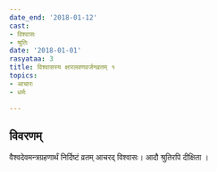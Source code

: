 ```yaml
---
date_end: '2018-01-12'
cast:
- विश्वासः
- श्रुतिः
date: '2018-01-01'
rasyataa: 3
title: विश्वासस्य क्षारलवणवर्जनव्रतम् १
topics:
- आचारः
- धर्मः

---
```


## विवरणम्
वैश्वदेवमन्त्रग्रहणार्थं निर्दिष्टं व्रतम् आचरद् विश्वासः। आदौ श्रुतिरपि दीक्षिता ।

